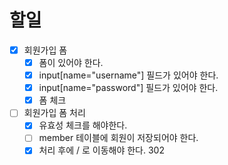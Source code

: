 # 할일
- [x] 회원가입 폼
  - [x] 폼이 있어야 한다.
  - [x] input[name="username"] 필드가 있어야 한다.
  - [x] input[name="password"] 필드가 있어야 한다.
  - [x] 폼 체크

- [ ] 회원가입 폼 처리
  - [x] 유효성 체크를 해야한다.
  - [ ] member 테이블에 회원이 저장되어야 한다.
  - [x] 처리 후에 / 로 이동해야 한다. 302